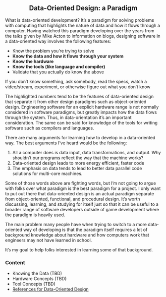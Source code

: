 ## <center>Data-Oriented Design: a Paradigm</center>

What is data-oriented development? It’s a paradigm for solving problems with computing that highlights the nature of data and how it flows through a computer. Having watched this paradigm developing over the years from the talks given by Mike Acton to information on blogs, designing software in a data-oriented way involves the following features:

- Know the problem you’re trying to solve
- **Know the data and how it flows through your system**
- **Know the hardware**
- **Know the tools (like language and compiler)**
- Validate that you actually do know the above

If you don’t know something, ask somebody, read the specs, watch a video/stream, experiment, or otherwise figure out what you don’t know

The highlighted numbers tend to be the features of data-oriented design that separate it from other design paradigms such as object-oriented design. Engineering software for an explicit hardware range is not normally considered in software paradigms, but greatly impacts how the data flows through the system. Thus, in data-orientation it’s an important consideration. The same can be said for knowledge of the tools for writing software such as compilers and languages.

There are many arguments for learning how to develop in a data-oriented way. The best arguments I’ve heard would be the following:

1. All a computer does is data input, data transformations, and output. Why shouldn’t our programs reflect the way that the machine works?
2. Data-oriented design leads to more energy efficient, faster code
3. The emphasis on data tends to lead to better data parallel code solutions for multi-core machines.

Some of those words above are fighting words, but I’m not going to argue with folks over what paradigm is the best paradigm for a project. I only want to put out there that data-oriented design is an actual paradigm separate from object-oriented, functional, and procedural design. It’s worth discussing, learning, and studying for itself just so that it can be useful to a broader range of software developers outside of game development where the paradigm is heavily used.

The main problem many people have when trying to switch to a more data-oriented way of developing is that the paradigm itself requires a lot of background knowledge about hardware and how computers work that engineers may not have learned in school. 

It’s my goal to help folks interested in learning some of that background. 

### Content

- Knowing the Data (TBD)
- Hardware Concepts (TBD)
- Tool Concepts (TBD)
- <a href="references.md">References for Data-Oriented Design</a>
